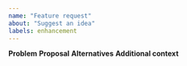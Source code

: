 ```yaml
---
name: "Feature request"
about: "Suggest an idea"
labels: enhancement
---
```

**Problem**
**Proposal**
**Alternatives**
**Additional context**
